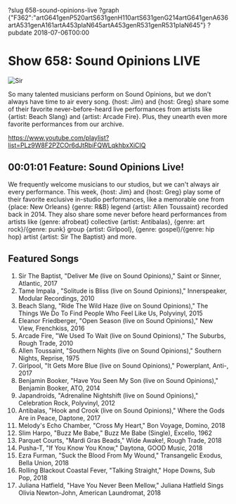 ?slug 658-sound-opinions-live
?graph {"F362":"artG641genP520artS631genH110artS631genG214artG641genA636artA531genA161artA453plaN645artA453genR531genR531plaN645"}
?pubdate 2018-07-06T00:00

# Show 658: Sound Opinions LIVE

![Sir](//static.soundopinions.org/images/2018/sir_the2.jpg)

So many talented musicians perform on Sound Opinions, but we don't always have time to air every song. {host: Jim} and {host: Greg} share some of their favorite never-before-heard live performances from artists like {artist: Beach Slang} and {artist: Arcade Fire}. Plus, they unearth even more favorite performances from our archive.

https://www.youtube.com/playlist?list=PLz9W8F2PZCOr6dJtRbiFQWLqkhbxXiCIQ

## 00:01:01 Feature: Sound Opinions Live!

We frequently welcome musicians to our studios, but we can't always air every performance. This week, {host: Jim} and {host: Greg} play some of their favorite exclusive in-studio performances, like a memorable one from {place: New Orleans} {genre: R&B} legend {artist: Allen Toussaint} recorded back in 2014. They also share some never before heard performances from artists like {genre: afrobeat} collective {artist: Antibalas}, {genre: art rock}/{genre: punk} group {artist: Girlpool}, {genre: gospel}/{genre: hip hop} artist {artist: Sir The Baptist} and more.

## Featured Songs
1. Sir The Baptist, "Deliver Me (live on Sound Opinions)," Saint or Sinner, Atlantic, 2017
1. Tame Impala , "Solitude is Bliss (live on Sound Opinions)," Innerspeaker, Modular Recordings, 2010
1. Beach Slang, "Ride The Wild Haze (live on Sound Opinions)," The Things We Do To Find People Who Feel Like Us, Polyvinyl, 2015
1. Eleanor Friedberger, "Open Season (live on Sound Opinions)," New View, Frenchkiss, 2016
1. Arcade Fire, "We Used To Wait (live on Sound Opinions)," The Suburbs, Rough Trade, 2010
1. Allen Toussaint, "Southern Nights (live on Sound Opinions)," Southern Nights, Reprise, 1975
1. Girlpool, "It Gets More Blue (live on Sound Opinions)," Powerplant, Anti-, 2017
1. Benjamin Booker, "Have You Seen My Son (live on Sound Opinions)," Benjamin Booker, ATO, 2014
1. Japandroids, "Adrenaline Nightshift (live on Sound Opinions)," Celebration Rock, Polyvinyl, 2012
1. Antibalas, "Hook and Crook (live on Sound Opinions)," Where the Gods Are in Peace, Daptone, 2017
1. Melody's Echo Chamber, "Cross My Heart," Bon Voyage, Domino, 2018
1. Slim Harpo, "Buzz Me Babe," Buzz Me Babe (Single), Excello, 1962
1. Parquet Courts, "Mardi Gras Beads," Wide Awake!, Rough Trade, 2018
1. Pusha-T, "If You Know You Know," Daytona, GOOD Music, 2018
1. Ezra Furman, "Suck the Blood From My Wound," Transangelic Exodus, Bella Union, 2018
1. Rolling Blackout Coastal Fever, "Talking Straight," Hope Downs, Sub Pop, 2018
1. Juliana Hatfield, "Have You Never Been Mellow," Juliana Hatfield Sings Olivia Newton-John, American Laundromat, 2018
